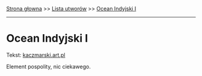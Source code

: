 [Strona głowna](../index.md) >> [Lista utworów](../list.md) >> [Ocean Indyjski I](372.md)

---

# Ocean Indyjski I

Tekst: [kaczmarski.art.pl](https://www.kaczmarski.art.pl/tworczosc/wiersze/ocean-indyjski-i/)

Element pospolity, nic ciekawego.